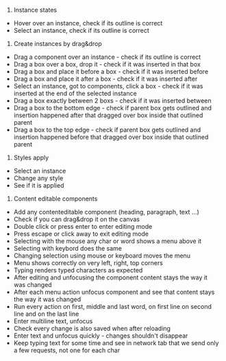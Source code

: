 1. Instance states

- Hover over an instance, check if its outline is correct
- Select an instance, check if its outline is correct

1. Create instances by drag&drop

- Drag a component over an instance - check if its outline is correct
- Drag a box over a box, drop it - check if it was inserted in that box
- Drag a box and place it before a box - check if it was inserted before
- Drag a box and place it after a box - check if it was inserted after
- Select an instance, got to components, click a box - check if it was inserted at the end of the selected instance
- Drag a box exactly between 2 boxs - check if it was inserted between
- Drag a box to the bottom edge - check if parent box gets outlined and insertion happened after that dragged over box inside that outlined parent
- Drag a box to the top edge - check if parent box gets outlined and insertion happened before that dragged over box inside that outlined parent

1. Styles apply

- Select an instance
- Change any style
- See if it is applied

1. Content editable components

- Add any contenteditable component (heading, paragraph, text ...)
- Check if you can drag&drop it on the canvas
- Double click or press enter to enter editing mode
- Press escape or click away to exit editing mode
- Selecting with the mouse any char or word shows a menu above it
- Selecting with keybord does the same
- Changing selection using mouse or keyboard moves the menu
- Menu shows correctly on very left, right, top corners
- Typing renders typed characters as expected
- After editing and unfocusing the component content stays the way it was changed
- After each menu action unfocus component and see that content stays the way it was changed
- Run every action on first, middle and last word, on first line on second line and on the last line
- Enter multiline text, unfocus
- Check every change is also saved when after reloading
- Enter text and unfocus quickly - changes shouldn't disappear
- Keep typing text for some time and see in network tab that we send only a few requests, not one for each char
